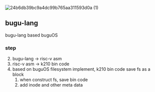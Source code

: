 ![24b6db39bc9a4dc99b765aa311593d0a (1)](https://tva1.sinaimg.cn/large/008i3skNly1gw1lzpt93nj30b40b4mx2.jpg)

## bugu-lang

bugu-lang based buguOS

### step
2. bugu-lang -> risc-v asm
3. risc-v asm -> k210 bin code
3. based on buguOS filesystem implement, k210 bin code save fs as a block
   1. when construct fs, save bin code
   2. add inode and other meta data
